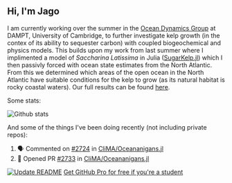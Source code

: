 ## Hi, I'm Jago

I am currently working over the summer in the [Ocean Dynamics Group](http://www.damtp.cam.ac.uk/user/jrt51/) at DAMPT, University of Cambridge, to further investigate kelp growth (in the contex of its ability to sequester carbon) with coupled biogeochemical and physics models. This builds upon my work from last summer where I implimented a model of _Saccharina Latissima_ in Julia ([SugarKelp.jl](https://github.com/jagoosw/SugarKelp.jl)) which I then passivly forced with ocean state estimates from the North Atlantic. From this we determined which areas of the open ocean in the North Atlantic have suitable conditions for the kelp to grow (as its natural habitat is rocky coastal waters). Our full results can be found [here](https://www.frontiersin.org/articles/10.3389/fmars.2021.793977/full). 

Some stats:

![Github stats](https://github-readme-stats.vercel.app/api?username=jagoosw&count_private=true&show_icons=true&theme=radical&hide_title=true&hide_border=true&text_color=d8dee9&icon_color=8fbcbb&bg_color=2e3440&title_color=a3be8c)
[](https://komarev.com/ghpvc/?username=jagoosw&color=2e3440)

And some of the things I've been doing recently (not including private repos):
<!--START_SECTION:activity-->
1. 🗣 Commented on [#2724](https://github.com/CliMA/Oceananigans.jl/issues/2724) in [CliMA/Oceananigans.jl](https://github.com/CliMA/Oceananigans.jl)
2. 💪 Opened PR [#2733](https://github.com/CliMA/Oceananigans.jl/pull/2733) in [CliMA/Oceananigans.jl](https://github.com/CliMA/Oceananigans.jl)
<!--END_SECTION:activity-->


[![Update README](https://github.com/jagoosw/jagoosw/actions/workflows/update-readme.yml/badge.svg)](https://github.com/jagoosw/jagoosw/actions/workflows/update-readme.yml)
[Get GitHub Pro for free if you're a student](https://education.github.com/pack)

